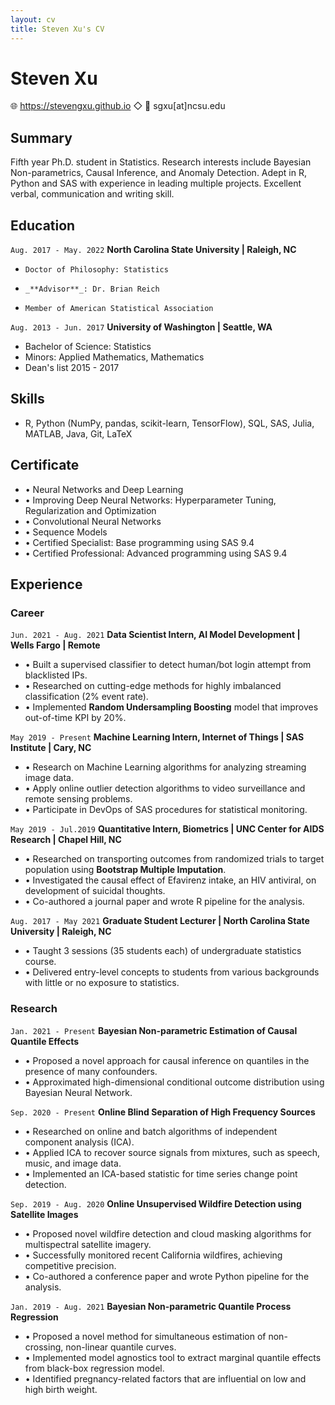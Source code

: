 ```yaml
---
layout: cv
title: Steven Xu's CV
---
```

# Steven Xu

<div id="webaddress">
🌐 <a href="https://stevengxu.github.io">https://stevengxu.github.io</a> ◇ 📧 sgxu[at]ncsu.edu
</div> 


## Summary

Fifth year Ph.D. student in Statistics. Research interests include Bayesian Non-parametrics, Causal Inference, and Anomaly Detection. 
Adept in R, Python and SAS with experience in leading multiple projects. Excellent verbal, communication and writing skill.


## Education

`Aug. 2017 - May. 2022`
__North Carolina State University | Raleigh, NC__

-     Doctor of Philosophy: Statistics
-     _**Advisor**_: Dr. Brian Reich
-     Member of American Statistical Association

`Aug. 2013 - Jun. 2017`
__University of Washington | Seattle, WA__

- Bachelor of Science: Statistics
- Minors: Applied Mathematics, Mathematics
- Dean's list 2015 - 2017


## Skills

- R, Python (NumPy, pandas, scikit-learn, TensorFlow), SQL, SAS, Julia, MATLAB, Java, Git, LaTeX


## Certificate

- • Neural Networks and Deep Learning
- • Improving Deep Neural Networks: Hyperparameter Tuning, Regularization and Optimization
- • Convolutional Neural Networks
- • Sequence Models
- • Certified Specialist: Base programming using SAS 9.4
- • Certified Professional: Advanced programming using SAS 9.4


## Experience

### Career

`Jun. 2021 - Aug. 2021`
__Data Scientist Intern, AI Model Development | Wells Fargo | Remote__

- • Built a supervised classifier to detect human/bot login attempt from blacklisted IPs.
- • Researched on cutting-edge methods for highly imbalanced classification (2% event rate).
- • Implemented **Random Undersampling Boosting** model that improves out-of-time KPI by 20%.

`May 2019 - Present`
__Machine Learning Intern, Internet of Things | SAS Institute | Cary, NC__

- • Research on Machine Learning algorithms for analyzing streaming image data.
- • Apply online outlier detection algorithms to video surveillance and remote sensing problems.
- • Participate in DevOps of SAS procedures for statistical monitoring.

`May 2019 - Jul.2019`
__Quantitative Intern, Biometrics | UNC Center for AIDS Research | Chapel Hill, NC__

- • Researched on transporting outcomes from randomized trials to target population using **Bootstrap Multiple Imputation**.
- • Investigated the causal effect of Efavirenz intake, an HIV antiviral, on development of suicidal thoughts.
- • Co-authored a journal paper and wrote R pipeline for the analysis.

`Aug. 2017 - May 2021`
__Graduate Student Lecturer | North Carolina State University | Raleigh, NC__

- • Taught 3 sessions (35 students each) of undergraduate statistics course.
- • Delivered entry-level concepts to students from various backgrounds with little or no exposure to statistics.


### Research

`Jan. 2021 - Present`
__Bayesian Non-parametric Estimation of Causal Quantile Effects__

- • Proposed a novel approach for causal inference on quantiles in the presence of many confounders.
- • Approximated high-dimensional conditional outcome distribution using Bayesian Neural Network.

`Sep. 2020 - Present`
__Online Blind Separation of High Frequency Sources__

- • Researched on online and batch algorithms of independent component analysis (ICA). 
- • Applied ICA to recover source signals from mixtures, such as speech, music, and image data.
- • Implemented an ICA-based statistic for time series change point detection.

`Sep. 2019 - Aug. 2020`
__Online Unsupervised Wildfire Detection using Satellite Images__

- • Proposed novel wildfire detection and cloud masking algorithms for multispectral satellite imagery. 
- • Successfully monitored recent California wildfires, achieving competitive precision.  
- • Co-authored a conference paper and wrote Python pipeline for the analysis.

`Jan. 2019 - Aug. 2021`
__Bayesian Non-parametric Quantile Process Regression__

- • Proposed a novel method for simultaneous estimation of non-crossing, non-linear quantile curves.
- • Implemented model agnostics tool to extract marginal quantile effects from black-box regression model.
- • Identified pregnancy-related factors that are influential on low and high birth weight.


<!-- ### Footer

Last updated: Aug. 2021 -->


